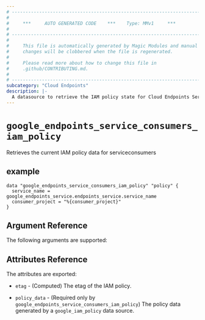 ```yaml
---
# ----------------------------------------------------------------------------
#
#     ***     AUTO GENERATED CODE    ***    Type: MMv1     ***
#
# ----------------------------------------------------------------------------
#
#     This file is automatically generated by Magic Modules and manual
#     changes will be clobbered when the file is regenerated.
#
#     Please read more about how to change this file in
#     .github/CONTRIBUTING.md.
#
# ----------------------------------------------------------------------------
subcategory: "Cloud Endpoints"
description: |-
  A datasource to retrieve the IAM policy state for Cloud Endpoints ServiceConsumers
---
```



# `google_endpoints_service_consumers_iam_policy`
Retrieves the current IAM policy data for serviceconsumers



## example

```hcl
data "google_endpoints_service_consumers_iam_policy" "policy" {
  service_name = google_endpoints_service.endpoints_service.service_name
  consumer_project = "%{consumer_project}"
}
```

## Argument Reference

The following arguments are supported:


## Attributes Reference

The attributes are exported:

* `etag` - (Computed) The etag of the IAM policy.

* `policy_data` - (Required only by `google_endpoints_service_consumers_iam_policy`) The policy data generated by
  a `google_iam_policy` data source.
